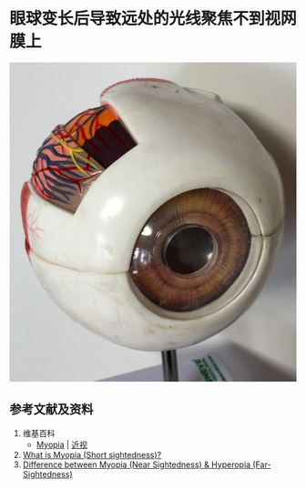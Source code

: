 ﻿# 眼球变长后导致远处的光线聚焦不到视网膜上

![眼球放大解剖模型](/images/儿童及青少年的眼睛保护方案/用模型和实验让孩子真正理解高度近视的原因和危害/眼球放大解剖模型.jpg)

## 参考文献及资料

1. 维基百科
	- [Myopia](https://en.wikipedia.org/wiki/Myopia) | [近视](https://zh.wikipedia.org/wiki/%E8%BF%91%E8%A6%96)
2. [What is Myopia (Short sightedness)?](https://www.youtube.com/watch?v=dWqrnsDtmpU) 
3. [Difference between Myopia (Near Sightedness) & Hyperopia (Far-Sightedness)](https://www.youtube.com/watch?v=VylT0_o89jQ) 


